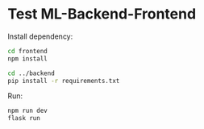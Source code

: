 # Test ML-Backend-Frontend

Install dependency:

```bash
cd frontend
npm install

cd ../backend
pip install -r requirements.txt
```

Run:

```bash
npm run dev
flask run
```
